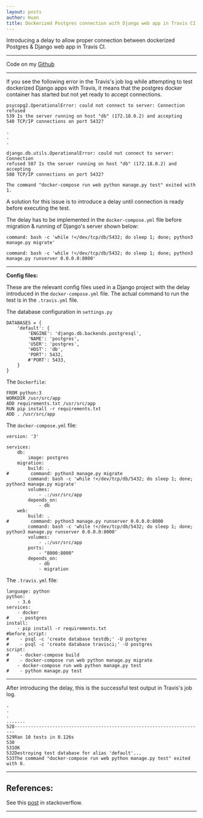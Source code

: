 ```yaml
---
layout: posts
author: Huan
title: Dockerized Postgres connection with Django web app in Travis CI
---
```


Introducing a delay to allow proper connection between dockerized Postgres &
Django web app in Travis CI.

---

Code on my [Github](https://github.com/ChuaCheowHuan/web_app)

---

If you see the following error in the Travis's job log while attempting to test
dockerized Django apps with Travis, it means that the postgres docker container
has started but not yet ready to accept connections.

```
psycopg2.OperationalError: could not connect to server: Connection refused
539	Is the server running on host "db" (172.18.0.2) and accepting
540	TCP/IP connections on port 5432?

.
.
.

django.db.utils.OperationalError: could not connect to server: Connection
refused 587	Is the server running on host "db" (172.18.0.2) and accepting
588	TCP/IP connections on port 5432?

The command "docker-compose run web python manage.py test" exited with 1.
```

A solution for this issue is to introduce a delay until connection is ready
before executing the test.

The delay has to be implemented in the ```docker-compose.yml``` file before
migration & running of Django's server shown below:

```
command: bash -c 'while !</dev/tcp/db/5432; do sleep 1; done; python3 manage.py migrate'
```

```
command: bash -c 'while !</dev/tcp/db/5432; do sleep 1; done; python3 manage.py runserver 0.0.0.0:8000'
```

---

**Config files:**

These are the relevant config files used in a Django project with the delay
introduced in the ```docker-compose.yml``` file. The actual command to run the
test is in the ```.travis.yml``` file.

The database configuration in ```settings.py```
```
DATABASES = {
    'default': {
        'ENGINE': 'django.db.backends.postgresql',
        'NAME': 'postgres',
        'USER': 'postgres',
        'HOST': 'db',
        'PORT': 5432,
        #'PORT': 5433,
    }
}
```

The ```Dockerfile```:
```
FROM python:3
WORKDIR /usr/src/app
ADD requirements.txt /usr/src/app
RUN pip install -r requirements.txt
ADD . /usr/src/app
```

The ```docker-compose.yml``` file:
```
version: '3'

services:
    db:
        image: postgres
    migration:
        build: .
#        command: python3 manage.py migrate
        command: bash -c 'while !</dev/tcp/db/5432; do sleep 1; done; python3 manage.py migrate'
        volumes:
            - .:/usr/src/app
        depends_on:
            - db
    web:
        build: .
#        command: python3 manage.py runserver 0.0.0.0:8000
        command: bash -c 'while !</dev/tcp/db/5432; do sleep 1; done; python3 manage.py runserver 0.0.0.0:8000'
        volumes:
            - .:/usr/src/app
        ports:
            - "8000:8000"
        depends_on:
            - db
            - migration
```

The ```.travis.yml``` file:
```
language: python
python:
    - 3.6
services:
    - docker
#    - postgres
install:
    - pip install -r requirements.txt
#before_script:
#    - psql -c 'create database testdb;' -U postgres
#    - psql -c 'create database travisci;' -U postgres
script:
#    - docker-compose build
#    - docker-compose run web python manage.py migrate
    - docker-compose run web python manage.py test
#    - python manage.py test
```

---

After introducing the delay, this is the successful test output in
Travis's job log.

```
.
.
.
.......
528----------------------------------------------------------------------
529Ran 10 tests in 0.126s
530
531OK
532Destroying test database for alias 'default'...
533The command "docker-compose run web python manage.py test" exited with 0.
```

---

## References:

See this [post](https://stackoverflow.com/questions/35069027/docker-wait-for-postgresql-to-be-running) in stackoverflow.

---

<br>
